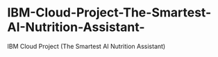 # IBM-Cloud-Project-The-Smartest-AI-Nutrition-Assistant-
IBM Cloud Project (The Smartest AI Nutrition Assistant)
